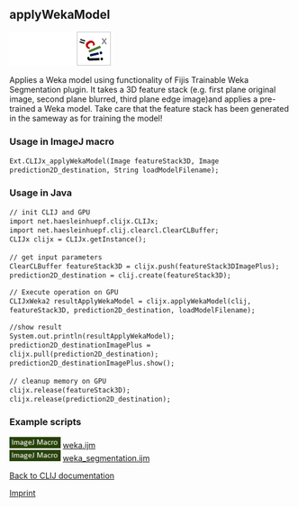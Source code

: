 ## applyWekaModel
<img src="images/mini_empty_logo.png"/><img src="images/mini_empty_logo.png"/><img src="images/mini_clijx_logo.png"/>

Applies a Weka model using functionality of Fijis Trainable Weka Segmentation plugin.
It takes a 3D feature stack (e.g. first plane original image, second plane blurred, third plane edge image)and applies a pre-trained a Weka model. Take care that the feature stack has been generated in the sameway as for training the model!

### Usage in ImageJ macro
```
Ext.CLIJx_applyWekaModel(Image featureStack3D, Image prediction2D_destination, String loadModelFilename);
```


### Usage in Java
```
// init CLIJ and GPU
import net.haesleinhuepf.clijx.CLIJx;
import net.haesleinhuepf.clij.clearcl.ClearCLBuffer;
CLIJx clijx = CLIJx.getInstance();

// get input parameters
ClearCLBuffer featureStack3D = clijx.push(featureStack3DImagePlus);
prediction2D_destination = clij.create(featureStack3D);
```

```
// Execute operation on GPU
CLIJxWeka2 resultApplyWekaModel = clijx.applyWekaModel(clij, featureStack3D, prediction2D_destination, loadModelFilename);
```

```
//show result
System.out.println(resultApplyWekaModel);
prediction2D_destinationImagePlus = clijx.pull(prediction2D_destination);
prediction2D_destinationImagePlus.show();

// cleanup memory on GPU
clijx.release(featureStack3D);
clijx.release(prediction2D_destination);
```




### Example scripts
<a href="https://github.com/clij/clij2-docs/blob/master/src/main/macro/weka.ijm"><img src="images/language_macro.png" height="20"/></a> [weka.ijm](https://github.com/clij/clij2-docs/blob/master/src/main/macro/weka.ijm)  
<a href="https://github.com/clij/clij2-docs/blob/master/src/main/macro/weka_segmentation.ijm"><img src="images/language_macro.png" height="20"/></a> [weka_segmentation.ijm](https://github.com/clij/clij2-docs/blob/master/src/main/macro/weka_segmentation.ijm)  


[Back to CLIJ documentation](https://clij.github.io/)

[Imprint](https://clij.github.io/imprint)

